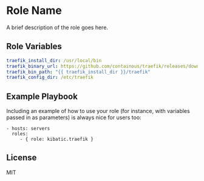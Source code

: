 Role Name
=========

A brief description of the role goes here.

Role Variables
--------------

```yml
traefik_install_dir: /usr/local/bin
traefik_binary_url: https://github.com/containous/traefik/releases/download/v1.1.2/traefik_linux-amd64
traefik_bin_path: "{{ traefik_install_dir }}/traefik"
traefik_config_dir: /etc/traefik
```


Example Playbook
----------------

Including an example of how to use your role (for instance, with variables passed in as parameters) is always nice for users too:

    - hosts: servers
      roles:
         - { role: kibatic.traefik }

License
-------

MIT
